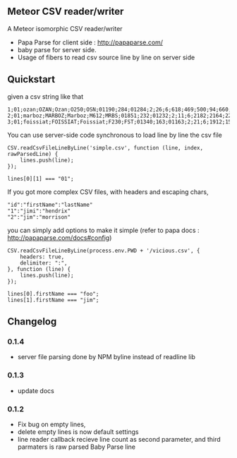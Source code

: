 
Meteor CSV reader/writer
----

A Meteor isomorphic CSV reader/writer


 - Papa Parse for client side : http://papaparse.com/
 - baby parse for server side.
 - Usage of fibers to read csv source line by line on server side


Quickstart
----

given a csv string like that

    1;01;ozan;OZAN;Ozan;O250;OSN;01190;284;01284;2;26;6;618;469;500;94;660;4.91667;46.3833;2866;51546;+45456;462330;170;205;14126;8823;26916
    2;01;marboz;MARBOZ;Marboz;M612;MRBS;01851;232;01232;2;11;6;2182;2164;2200;54;4014;5.25;46.3333;3246;51492;+51530;462033;194;240;4580;14287;1768
    3;01;foissiat;FOISSIAT;Foissiat;F230;FST;01340;163;01163;2;21;6;1912;1562;1900;47;4036;5.18333;46.3667;3153;51523;+51029;462213;186;228;5227;15952;1738

You can use server-side code synchronous to load line by line the csv file

    CSV.readCsvFileLineByLine('simple.csv', function (line, index, rawParsedLine) {
        lines.push(line);
    });

    lines[0][1] === "01";

If you got more complex CSV files, with headers and escaping chars,

    "id":"firstName":"lastName"
    "1":"jimi":"hendrix"
    "2":"jim":"morrison"

you can simply add options to make it simple (refer to papa docs : http://papaparse.com/docs#config)

    CSV.readCsvFileLineByLine(process.env.PWD + '/vicious.csv', {
        headers: true,
        delimiter: ":",
    }, function (line) {
        lines.push(line);
    });

    lines[0].firstName === "foo";
    lines[1].firstName === "jim";





Changelog
----

### 0.1.4

  - server file parsing done by NPM byline instead of readline lib

### 0.1.3

  - update docs

### 0.1.2

  - Fix bug on empty lines, 
  - delete empty lines is now default settings
  - line reader callback recieve line count as second parameter, and third parmaters is raw parsed Baby Parse line
